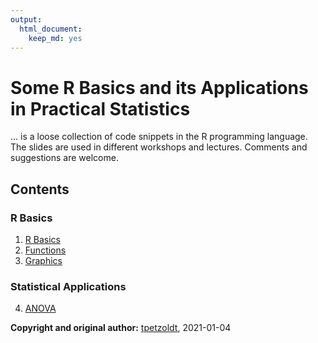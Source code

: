 ```yaml
---
output: 
  html_document: 
    keep_md: yes
---
```

# Some R Basics and its Applications in Practical Statistics

... is a loose collection of code snippets in the R programming language. 
The slides are used in different workshops and lectures. 
Comments and suggestions are welcome.

## Contents

### R Basics

1. [R Basics](https://tpetzoldt.github.io/RBasics/RBasics.html)
2. [Functions](https://tpetzoldt.github.io/RBasics/Functions.html)
3. [Graphics](https://tpetzoldt.github.io/RBasics/Graphics.html)

### Statistical Applications

4. [ANOVA](https://tpetzoldt.github.io/RStatistics/slides-anova.html)


**Copyright and original author:** [tpetzoldt](https://github.com/tpetzoldt), 2021-01-04
